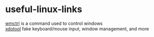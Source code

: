 # useful-linux-links

[wmctrl](http://zenway.ru/page/wmctrl) is a command used to control windows   
[xdotool](http://zenway.ru/page/xdotool) fake keyboard/mouse input, window management, and more
